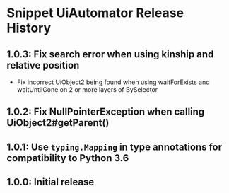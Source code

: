 # Snippet UiAutomator Release History

## 1.0.3: Fix search error when using kinship and relative position

* Fix incorrect UiObject2 being found when using waitForExists and waitUntilGone on 2 or more layers of BySelector

## 1.0.2: Fix NullPointerException when calling UiObject2#getParent()

## 1.0.1: Use `typing.Mapping` in type annotations for compatibility to Python 3.6

## 1.0.0: Initial release

